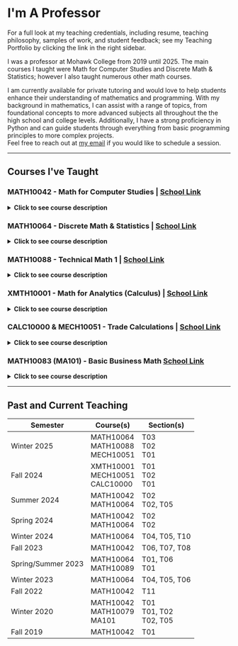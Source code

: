 # I'm A Professor

For a full look at my teaching credentials, including resume, teaching philosophy, samples of work, and student feedback; see my Teaching Portfolio by clicking the link in the right sidebar.

I was a professor at Mohawk College from 2019 until 2025.  The main courses I taught were Math for Computer Studies and Discrete Math & Statistics; however I also taught numerous other math courses.

I am currently available for private tutoring and would love to help students enhance their understanding of mathematics and programming. With my background in mathematics, I can assist with a range of topics, from foundational concepts to more advanced subjects all throughout the the high school and college levels. Additionally, I have a strong proficiency in Python and can guide students through everything from basic programming principles to more complex projects.  
Feel free to reach out at [my email](mailto:mike.verwer@gmail.com?subject=Private%20Tutoring%20Inquiry) if you would like to schedule a session.

---

## Courses I've Taught

### MATH10042 - Math for Computer Studies | [School Link](https://cereg.mohawkcollege.ca/course?courseCode=MATH10042)

<details><summary><b>Click to see course description</b></summary>
In this course we focus on the fundamentals of digital logic. We begin with the concept of positional numbering systems; including decimal, binary, octal, and hexadecimal.  It is important to begin here because the binary based number systems are the basis of all computer architecture and logic.  From there we discuss arithmetic in the binary system and introduce Boolean algebra.  
Boolean algebra is the logic system that computers use at the mechanical level of the <a href="https://en.wikipedia.org/wiki/Logic_gate#Manufacturing" target="_blank">gate</a>.  It is also how circuits are designed.  We showcase this by designing the circuit for a 7-segment display (think of the digits on a digital clock, or a basic calculator).  We also explore an application of binary strings through the example of Unicode UTF-8 code-point encodings.  
We finish the course with standard lessons on algebra, linear functions, and exponential and logarithmic functions.
</details>

### MATH10064 - Discrete Math & Statistics | [School Link](https://cereg.mohawkcollege.ca/course?courseCode=MATH10064)

<details><summary><b>Click to see course description</b></summary>
Within this curriculum, we discuss various introductory topics in the realm of discrete mathematics.  Discreteness means that things are fully separated from each other; you could also say that the members of a discrete set are listable, or <a href="https://en.wikipedia.org/wiki/Countable_set" target="_blank">countable</a>.  
The typical example of a discrete set is the set of Integers.  In fact all discrete sets can be reduced to some subset of the integers. For this reason, studying the integers is of huge importance in discrete math and, to that end, the course begins with some introductory number theory. We start with the primary building blocks of the integers, prime numbers. We discuss testing for primality and then expand our notion of "division" in the integers with modular arithmetic.  
After this we shift our focus to counting and probabilities, and then finish the course with an exploration of introductory statistics.
</details>

### MATH10088 - Technical Math 1 | [School Link](https://cereg.mohawkcollege.ca/course?courseCode=MATH10088)

<details><summary><b>Click to see course description</b></summary>
This is the first math course for various engineering programs; including civil and mechanical engineering,
architectural technology, and others.
<br>
The content focuses on core math skills for problem solving and analytical thinking. It begins with a review of algebra,
calculation methods, and unit conversion. Afterwards, we move into problem solving techniques involving algebra and
linear equations, then moving into a study of angles, and triangle trigonometry, and ending with systems of linear
equations.
</details>

### XMTH10001 - Math for Analytics (Calculus) | [School Link](https://myssb.mohawkcollege.ca/mcprod/psecrsdes.P_CrseGet_PS?subj_code=XMTH&crse_numb=10001&term_code=202330&prg=392&vrs=23-A)

<details><summary><b>Click to see course description</b></summary>
This course is part of the newly offered <a href="https://www.mohawkcollege.ca/programs/business/bachelor-of-analytics-and-data-management-honours-392" target="_blank">Bachelor of Analytics and Data Management</a> program at Mohawk, in which students earn a full Bachelors degree in the field of data analytics with a focus on business decision making. The program is offered through the Business department.
<br>
The content of the course revolves around differential and integral calculus with a strong focus on business related applications. We begin by understanding algebraic and transcendental functions, like polynomials, rational functions, exponential/logarithmic functions, etc. before diving into differentiation and then integration.
</details>

### CALC10000 & MECH10051 - Trade Calculations | [School Link](https://cereg.mohawkcollege.ca/search/publicCourseSearchDetails.do?method=load&courseId=1012645&selectedProgramAreaId=1009675&selectedProgramStreamId=1009723)

<details><summary><b>Click to see course description</b></summary>
CALC10000 and MECH10051 are both offered at the Mohawk College Trade School located at the Stoney Creek campus. The courses contain the same material but are specified for different skilled trade programs.
<br>
The courses go over foundational concepts in math like arithmetic, fractions, decimals, and proportions & percentages.
</details>

### MATH10083 (MA101) - Basic Business Math [School Link](https://myssb.mohawkcollege.ca/mcprod/psecrsdes.P_CrseGet_PS?subj_code=MATH&crse_numb=10083&term_code=202130&prg=320&vrs=24-A)

<details><summary><b>Click to see course description</b></summary>
This course begins with foundational math concepts in numeracy and algebraic skills like the order of operations, exponents, and algebraic manipulation of equations. After this, we move into business related topics of trade & cash discounts, invoicing, markup & markdown, and break-even analysis.
</details>

---

## Past and Current Teaching

| Semester | Course(s) | Section(s) |
| - | - | - |
| Winter 2025 | MATH10064 <br> MATH10088 <br> MECH10051 | T03 <br> T02 <br> T01 |
| Fall 2024 | XMTH10001 <br> MECH10051 <br> CALC10000 | T01 <br> T02 <br> T01 |
| Summer 2024 | MATH10042 <br> MATH10064| T02 <br> T02, T05 |
| Spring 2024 | MATH10042 <br> MATH10064| T02 <br> T02 |
| Winter 2024 | MATH10064 | T04, T05, T10 |
| Fall 2023 | MATH10042 | T06, T07, T08 |
| Spring/Summer 2023 | MATH10064 <br> MATH10089 | T01, T06 <br> T01 |
| Winter 2023 | MATH10064 | T04, T05, T06 |
| Fall 2022 | MATH10042 | T11 |
| Winter 2020 | MATH10042 <br> MATH10079 <br> MA101 | T01 <br> T01, T02 <br> T02, T05 |
| Fall 2019 | MATH10042 | T01 |
